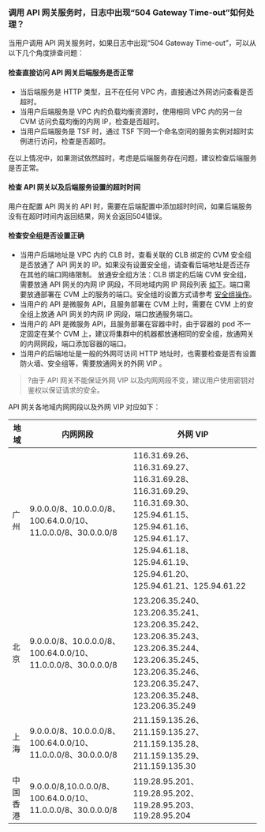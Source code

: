 ### 调用 API 网关服务时，日志中出现“504 Gateway Time-out”如何处理？

当用户调用 API 网关服务时，如果日志中出现“504 Gateway Time-out”，可以从以下几个角度排查问题：

#### 检查直接访问 API 网关后端服务是否正常
 - 当后端服务是 HTTP 类型，且不在任何 VPC 内，直接通过外网访问查看是否超时。
 - 当用户后端服务是 VPC 内的负载均衡资源时，使用相同 VPC 内的另一台 CVM 访问负载均衡的内网 IP，检查是否超时。
 - 当用户后端服务是 TSF 时，通过 TSF 下同一个命名空间的服务实例对超时实例进行访问，检查是否超时。

在以上情况中，如果测试依然超时，考虑是后端服务存在问题，建议检查后端服务是否正常。

#### 检查 API 网关以及后端服务设置的超时时间
用户在配置 API 网关的 API 时，需要在后端配置中添加超时时间，如果后端服务没有在超时时间内返回结果，网关会返回504错误。

####  检查安全组是否设置正确
- 当用户后端地址是 VPC 内的 CLB 时，查看关联的 CLB 绑定的 CVM 安全组是否放通了 API 网关的 IP。如果没有设置安全组，请查看后端地址是否还存在其他的端口网络限制。
放通安全组方法：CLB 绑定的后端 CVM 安全组，需要放通 API 网关的内网 IP 网段，不同地域内网 IP 网段列表 [如下](#对应)。端口需要放通部署在 CVM 上的服务的端口。安全组的设置方式请参考 [安全组操作](https://cloud.tencent.com/document/product/213/18197)。
- 当用户的 API 是微服务 API，且服务部署在 CVM 上时，需要在 CVM 上的安全组上放通 API 网关的内网 IP 网段，端口放通服务端口。
- 当用户的 API 是微服务 API，且服务部署在容器中时，由于容器的 pod 不一定固定在某个 CVM 上，建议将集群中的机器都放通相同的安全组，放通网关的内网网段，端口添加容器的端口。
- 当用户的后端地址是一般的外网可访问 HTTP 地址时，也需要检查是否有设置防火墙、安全组等，需要放通网关的外网 VIP 。

>?由于 API 网关不能保证外网 VIP 以及内网网段不变，建议用户使用密钥对鉴权以保证请求的安全。

API 网关各地域内网网段以及外网 VIP 对应如下：<span id="对应"></span>

| 地域     | 内网网段                           | 外网 VIP                                                     |
| -------- | ---------------------------------- | ------------------------------------------------------------ |
| 广州     | 9.0.0.0/8、10.0.0.0/8、100.64.0.0/10、11.0.0.0/8、30.0.0.0/8 | 116.31.69.26、116.31.69.27、116.31.69.28、116.31.69.29、116.31.69.30、125.94.61.15、125.94.61.16、125.94.61.17、125.94.61.18、125.94.61.19、125.94.61.20、125.94.61.21、125.94.61.22 |
| 北京     | 9.0.0.0/8、10.0.0.0/8、100.64.0.0/10、11.0.0.0/8、30.0.0.0/8 | 123.206.35.240、123.206.35.241、123.206.35.242、123.206.35.243、123.206.35.244、123.206.35.245、123.206.35.246、123.206.35.247、123.206.35.248、123.206.35.249
| 上海     | 9.0.0.0/8、10.0.0.0/8、100.64.0.0/10、11.0.0.0/8、30.0.0.0/8 | 211.159.135.26、211.159.135.27、211.159.135.28、211.159.135.29、211.159.135.30                           |
| 中国香港     | 9.0.0.0/8,10.0.0.0/8、100.64.0.0/10、11.0.0.0/8、30.0.0.0/8 | 119.28.95.201、119.28.95.202、119.28.95.203、119.28.95.204                           |


